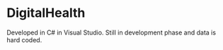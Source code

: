 # DigitalHealth
Developed in C# in Visual Studio.
Still in development phase and data is hard coded.
